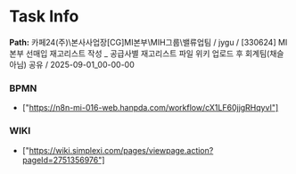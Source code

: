# Task Info

**Path:** 카페24(주)\본사사업장\[CG]MI본부\MIH그룹\밸류업팀 / jygu / [330624] MI본부 선매입 재고리스트 작성 _ 공급사별 재고리스트 파일 위키 업로드 후 회계팀(채슬아님) 공유 / 2025-09-01_00-00-00

### BPMN
- ["https://n8n-mi-016-web.hanpda.com/workflow/cX1LF60jjgRHqyvI"]

### WIKI
- ["https://wiki.simplexi.com/pages/viewpage.action?pageId=2751356976"]

